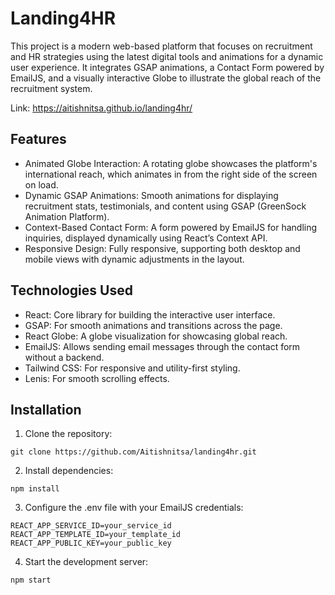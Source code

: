# Landing4HR

This project is a modern web-based platform that focuses on recruitment and HR strategies using the latest digital tools and animations for a dynamic user experience. It integrates GSAP animations, a Contact Form powered by EmailJS, and a visually interactive Globe to illustrate the global reach of the recruitment system.

Link: https://aitishnitsa.github.io/landing4hr/

## Features

- Animated Globe Interaction: A rotating globe showcases the platform's international reach, which animates in from the right side of the screen on load.
- Dynamic GSAP Animations: Smooth animations for displaying recruitment stats, testimonials, and content using GSAP (GreenSock Animation Platform).
- Context-Based Contact Form: A form powered by EmailJS for handling inquiries, displayed dynamically using React’s Context API.
- Responsive Design: Fully responsive, supporting both desktop and mobile views with dynamic adjustments in the layout.

## Technologies Used

- React: Core library for building the interactive user interface.
- GSAP: For smooth animations and transitions across the page.
- React Globe: A globe visualization for showcasing global reach.
- EmailJS: Allows sending email messages through the contact form without a backend.
- Tailwind CSS: For responsive and utility-first styling.
- Lenis: For smooth scrolling effects.

## Installation

1. Clone the repository:

```
git clone https://github.com/Aitishnitsa/landing4hr.git
```

2. Install dependencies:

```
npm install
```

3. Configure the .env file with your EmailJS credentials:

```
REACT_APP_SERVICE_ID=your_service_id
REACT_APP_TEMPLATE_ID=your_template_id
REACT_APP_PUBLIC_KEY=your_public_key
```

4. Start the development server:

```
npm start
```
